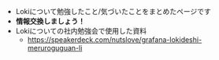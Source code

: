- Lokiについて勉強したこと/気づいたことをまとめたページです
- **情報交換しましょう！**
- Lokiについての社内勉強会で使用した資料
  - https://speakerdeck.com/nutslove/grafana-lokideshi-meruroguguan-li